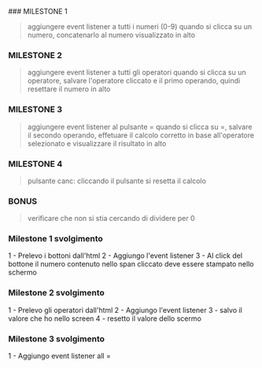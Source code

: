 ### MILESTONE 1
> aggiungere event listener a tutti i numeri (0-9)
> quando si clicca su un numero, concatenarlo al numero visualizzato in alto
### MILESTONE 2
> aggiungere event listener a tutti gli operatori
> quando si clicca su un operatore, salvare l'operatore cliccato e il primo operando, quindi resettare il numero in alto
### MILESTONE 3
> aggiungere event listener al pulsante =
> quando si clicca su =, salvare il secondo operando, effetuare il calcolo corretto in base all'operatore selezionato e visualizzare il risultato in alto
### MILESTONE 4
>pulsante canc: cliccando il pulsante si resetta il calcolo
### BONUS
> verificare che non si stia cercando di dividere per 0

### Milestone 1 svolgimento
1 - Prelevo i bottoni dall'html 
2 - Aggiungo l'event listener
3 - Al click del bottone il numero contenuto nello span cliccato deve essere stampato nello schermo

### Milestone 2 svolgimento
1 - Prelevo gli operatori dall'html
2 - Aggiungo l'event listener
3 - salvo il valore che ho nello screen
4 - resetto il valore dello scermo

### Milestone 3 svolgimento

1 - Aggiungo event listener all = 

